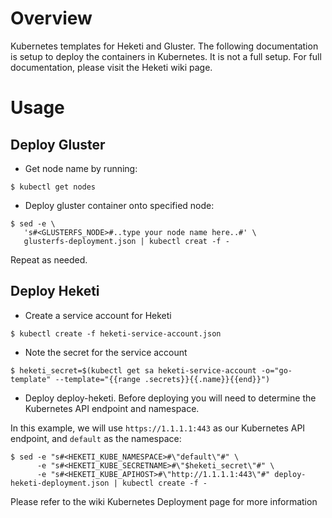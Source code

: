 # Overview
Kubernetes templates for Heketi and Gluster. The following documentation is setup
to deploy the containers in Kubernetes.  It is not a full setup.  For full
documentation, please visit the Heketi wiki page.

# Usage

## Deploy Gluster

* Get node name by running:

```
$ kubectl get nodes
```

* Deploy gluster container onto specified node:

```
$ sed -e \
   's#<GLUSTERFS_NODE>#..type your node name here..#' \
   glusterfs-deployment.json | kubectl creat -f -
```

Repeat as needed.

## Deploy Heketi

* Create a service account for Heketi

```
$ kubectl create -f heketi-service-account.json
```

* Note the secret for the service account 

```
$ heketi_secret=$(kubectl get sa heketi-service-account -o="go-template" --template="{{range .secrets}}{{.name}}{{end}}")
```

* Deploy deploy-heketi.  Before deploying you will need to determine the Kubernetes API endpoint and namespace.

In this example, we will use `https://1.1.1.1:443` as our Kubernetes API endpoint, and `default` as the namespace:

```
$ sed -e "s#<HEKETI_KUBE_NAMESPACE>#\"default\"#" \
      -e "s#<HEKETI_KUBE_SECRETNAME>#\"$heketi_secret\"#" \
      -e "s#<HEKETI_KUBE_APIHOST>#\"http://1.1.1.1:443\"#" deploy-heketi-deployment.json | kubectl create -f -
```

Please refer to the wiki Kubernetes Deployment page for more information

